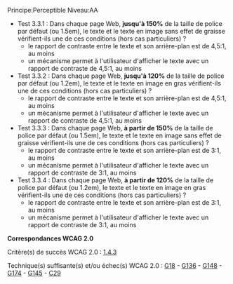 Principe:Perceptible
Niveau:AA

+ Test 3.3.1 : Dans chaque page Web, **jusqu'à 150%** de la taille de police par défaut (ou 1.5em), le texte et le texte en image sans effet de graisse vérifient-ils une de ces conditions (hors cas particuliers) ?
  + le rapport de contraste entre le texte et son arrière-plan est de 4,5:1, au moins
  + un mécanisme permet à l'utilisateur d'afficher le texte avec un rapport de contraste de 4,5:1, au moins
+ Test 3.3.2 : Dans chaque page Web, **jusqu'à 120%** de la taille de police par défaut (ou 1.2em), le texte et le texte en image en gras vérifient-ils une de ces conditions (hors cas particuliers) ?
  + le rapport de contraste entre le texte et son arrière-plan est de 4,5:1, au moins
  + un mécanisme permet à l'utilisateur d'afficher le texte avec un rapport de contraste de 4,5:1, au moins
+ Test 3.3.3 : Dans chaque page Web, **à partir de 150%** de la taille de police par défaut (ou 1.5em), le texte et le texte en image sans effet de graisse vérifient-ils une de ces conditions (hors cas particuliers) ?
  + le rapport de contraste entre le texte et son arrière-plan est de 3:1, au moins
  + un mécanisme permet à l'utilisateur d'afficher le texte avec un rapport de contraste de 3:1, au moins
+ Test 3.3.4 : Dans chaque page Web, **à partir de 120%** de la taille de police par défaut (ou 1.2em), le texte et le texte en image en gras vérifient-ils une de ces conditions (hors cas particuliers) ?
  + le rapport de contraste entre le texte et son arrière-plan est de 3:1, au moins
  + un mécanisme permet à l'utilisateur d'afficher le texte avec un rapport de contraste de 3:1, au moins

**Correspondances WCAG 2.0**

Critère(s) de succès WCAG 2.0 : [1.4.3](http://www.w3.org/Translations/WCAG20-fr/#visual-audio-contrast-contrast)

Technique(s) suffisante(s) et/ou échec(s) WCAG 2.0 : [G18](http://www.w3.org/TR/WCAG-TECHS/G18.html) - [G136](http://www.w3.org/TR/WCAG-TECHS/G136.html) - [G148](http://www.w3.org/TR/WCAG-TECHS/G148.html) - [G174](http://www.w3.org/TR/WCAG-TECHS/G174.html) - [G145](http://www.w3.org/TR/WCAG-TECHS/G145.html) - [C29](http://www.w3.org/TR/WCAG-TECHS/C29.html)

